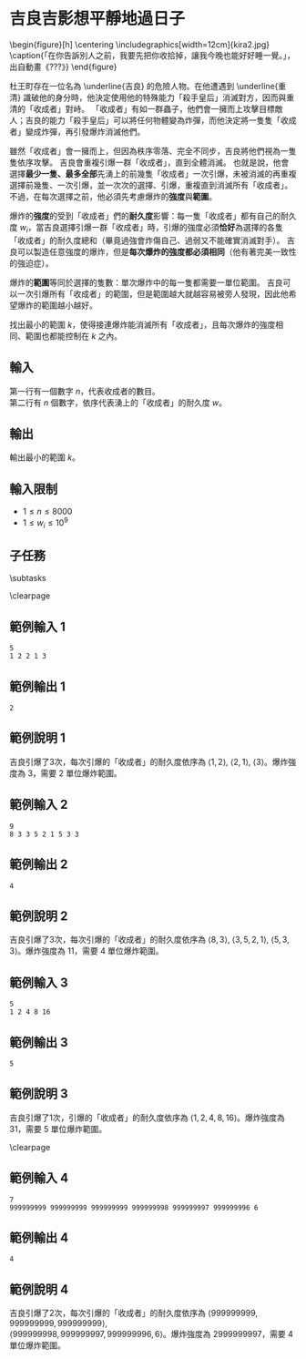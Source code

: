 # 吉良吉影想平靜地過日子

\begin{figure}[h]
\centering
\includegraphics[width=12cm]{kira2.jpg}
\caption{「在你告訴別人之前，我要先把你收拾掉，讓我今晚也能好好睡一覺。」，出自動畫《???》}
\end{figure}

杜王町存在一位名為 \underline{吉良} 的危險人物。在他遭遇到 \underline{重清} 識破他的身分時，他決定使用他的特殊能力「殺手皇后」消滅對方，因而與重清的「收成者」對峙。
「收成者」有如一群蟲子，他們會一擁而上攻擊目標敵人；吉良的能力「殺手皇后」可以將任何物體變為炸彈，而他決定將一隻隻「收成者」變成炸彈，再引發爆炸消滅他們。  

雖然「收成者」會一擁而上，但因為秩序零落、完全不同步，吉良將他們視為一隻隻依序攻擊。
吉良會重複引爆一群「收成者」，直到全體消滅。
也就是說，他會選擇**最少一隻、最多全部**先湧上的前幾隻「收成者」一次引爆，未被消滅的再重複選擇前幾隻、一次引爆，並一次次的選擇、引爆，重複直到消滅所有「收成者」。
不過，在每次選擇之前，他必須先考慮爆炸的**強度**與**範圍**。

爆炸的**強度**的受到「收成者」們的**耐久度**影響：每一隻「收成者」都有自己的耐久度 $w_i$，當吉良選擇引爆一群「收成者」時，引爆的強度必須**恰好**為選擇的各隻「收成者」的耐久度總和（畢竟過強會炸傷自己、過弱又不能確實消滅對手）。
吉良可以製造任意強度的爆炸，但是**每次爆炸的強度都必須相同**（他有著完美一致性的強迫症）。

爆炸的**範圍**等同於選擇的隻數：單次爆炸中的每一隻都需要一單位範圍。
吉良可以一次引爆所有「收成者」的範圍，但是範圍越大就越容易被旁人發現，因此他希望爆炸的範圍越小越好。

找出最小的範圍 $k$，使得接連爆炸能消滅所有「收成者」，且每次爆炸的強度相同、範圍也都能控制在 $k$ 之內。

## 輸入
第一行有一個數字 $n$，代表收成者的數目。  
第二行有 $n$ 個數字，依序代表湧上的「收成者」的耐久度 $w$。

## 輸出
輸出最小的範圍 $k$。

## 輸入限制
- $1 \leq n \leq 8000$
- $1 \leq w_i \leq 10^9$

## 子任務
\subtasks

\clearpage

## 範例輸入 1
```
5
1 2 2 1 3
```

## 範例輸出 1
```
2
```

## 範例說明 1
吉良引爆了$3$次，每次引爆的「收成者」的耐久度依序為 $\langle 1, 2\rangle$, $\langle 2, 1\rangle$, $\langle 3\rangle$。爆炸強度為 $3$，需要 $2$ 單位爆炸範圍。

## 範例輸入 2
```
9
8 3 3 5 2 1 5 3 3
```

## 範例輸出 2
```
4
```

## 範例說明 2
吉良引爆了$3$次，每次引爆的「收成者」的耐久度依序為 $\langle 8, 3\rangle$, $\langle 3, 5, 2, 1\rangle$, $\langle 5, 3, 3\rangle$。爆炸強度為 $11$，需要 $4$ 單位爆炸範圍。

## 範例輸入 3
```
5
1 2 4 8 16
```

## 範例輸出 3
```
5
```

## 範例說明 3
吉良引爆了$1$次，引爆的「收成者」的耐久度依序為 $\langle 1, 2, 4, 8, 16\rangle$。爆炸強度為 $31$，需要 $5$ 單位爆炸範圍。

\clearpage

## 範例輸入 4
```
7
999999999 999999999 999999999 999999998 999999997 999999996 6
```

## 範例輸出 4
```
4
```

## 範例說明 4
吉良引爆了$2$次，每次引爆的「收成者」的耐久度依序為 $\langle 999999999, 999999999, 999999999\rangle$,  
$\langle 999999998, 999999997, 999999996, 6\rangle$。爆炸強度為 $2999999997$，需要 $4$ 單位爆炸範圍。

